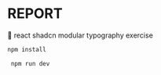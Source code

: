 # REPORT

📄 react shadcn modular typography exercise

```bash
npm install
```

```bash
 npm run dev
```
